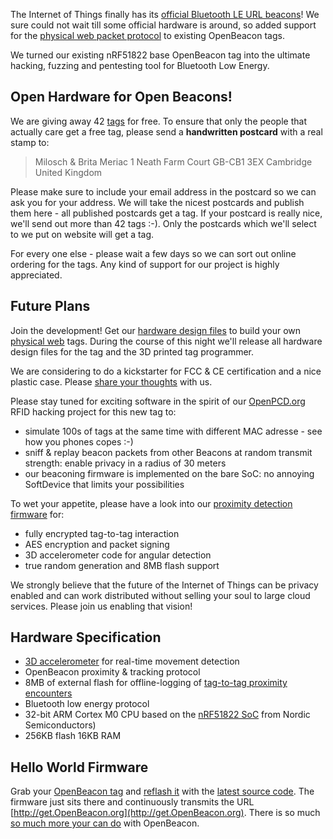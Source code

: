 The Internet of Things finally has its [official Bluetooth LE URL beacons](https://google.github.io/physical-web/)! We sure could not wait till some official hardware is around, so added support for the [physical web packet protocol](https://github.com/google/physical-web/blob/master/documentation/technical_overview.md) to existing OpenBeacon tags.

We turned our existing nRF51822 base OpenBeacon tag into the ultimate hacking, fuzzing and pentesting tool for Bluetooth Low Energy.

## Open Hardware for Open Beacons!

We are giving away 42 [tags](/device.html#download) for free. To ensure that only the people that actually care get a free tag, please send a **handwritten postcard** with a real stamp to:

> Milosch & Brita Meriac
> 1 Neath Farm Court
> GB-CB1 3EX Cambridge
> United Kingdom

Please make sure to include your email address in the postcard so we can ask you for your address. We will take the nicest postcards and publish them here - all published postcards get a tag. If your postcard is really nice, we'll send out more than 42 tags :-). Only the postcards which we'll select to we put on website will get a tag.

For every one else - please wait a few days so we can sort out online ordering for the tags. Any kind of support for our project is highly appreciated.

## Future Plans ##
Join the development! Get our [hardware design files](/device.html#download) to build your own [physical web](https://google.github.io/physical-web/) tags.
During the course of this night we'll release all hardware design files for the tag and the 3D printed tag programmer.

We are considering to do a kickstarter for FCC & CE certification and a nice plastic case. Please [share your thoughts](https://groups.google.com/forum/#!forum/openbeacon) with us.

Please stay tuned for exciting software in the spirit of our [OpenPCD.org](http://www.openpcd.org/OpenPCD_2_RFID_Reader_for_13.56MHz) RFID hacking project for this new tag to:
- simulate 100s of tags at the same time with different MAC adresse - see how you phones copes :-)
- sniff & replay beacon packets from other Beacons at random transmit strength: enable privacy in a radius of 30 meters
- our beaconing firmware is implemented on the bare SoC: no annoying SoftDevice that limits your possibilities

To wet your appetite, please have a look into our [proximity detection firmware](https://github.com/meriac/openbeacon-ng/tree/master/firmware/nRF51/tag-proximity) for:
- fully encrypted tag-to-tag interaction
- AES encryption and packet signing
- 3D accelerometer code for angular detection
- true random generation and 8MB flash support

We strongly believe that the future of the Internet of Things can be privacy enabled and can work distributed without selling your soul to large cloud services. Please join us enabling that vision!

## Hardware Specification
- [3D accelerometer](http://www.st.com/web/catalog/sense_power/FM89/SC444/PF250725) for real-time movement detection
- OpenBeacon proximity & tracking protocol
- 8MB of external flash for offline-logging of [tag-to-tag proximity encounters](http://www.sociopatterns.org/deployments/infectious-sociopatterns/)
- Bluetooth low energy protocol
- 32-bit ARM Cortex M0 CPU based on the [nRF51822 SoC](https://www.nordicsemi.com/eng/Products/Bluetooth-Smart-Bluetooth-low-energy/nRF51822) from Nordic Semiconductors)
- 256KB flash 16KB RAM

## Hello World Firmware
Grab your [OpenBeacon tag](/device.html#download) and [reflash it](/source#reflash) with the [latest source code](/source#github). The firmware just sits there and continuously transmits the URL [http://get.OpenBeacon.org](http://get.OpenBeacon.org). There is so much [so much more your can do](http://www.openbeacon.org) with OpenBeacon.

<script type="syntaxhighlighter" class="brush: c"><![CDATA[
{% include src/tag-physical-web-entry.c %}
]]></script>
